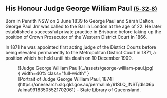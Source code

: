 ## His Honour Judge George William Paul <small>[(5‑32‑8)](https://brisbane.discovereverafter.com/profile/31688737 "Go to Memorial Information" )</small>

Born in Penrith NSW on 2 June 1839 to George Paul and Sarah Dalton. George Paul Jnr was called to the Bar in London at the age of 22. He later established a successful private practice in Brisbane before taking up the position of Crown Prosecutor of the Western District Court in 1866. 

In 1871 he was appointed first acting judge of the District Courts before being elevated permanently to the Metropolitan District Court in 1871, a position which he held until his death on 10 December 1909.


<figure markdown>
  ![Judge George William Paul](../assets/george-william-paul.jpg){ width=40% class="full-width" }
  <figcaption markdown>[Portrait of Judge George William Paul, 1874](https://onesearch.slq.qld.gov.au/permalink/61SLQ_INST/dls06p/alma99183505521702061) - State Library of Queensland.</figcaption>
</figure>

<!--
This is used in Judicary

WRONG? Reconcile with george-william-paul.md used in Portion 5 part 1 


1874 vs 1871
-->